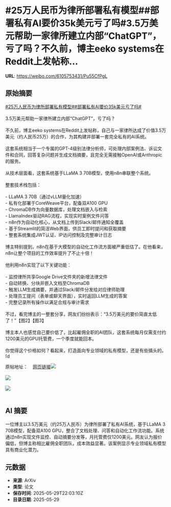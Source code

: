 # #25万人民币为律所部署私有模型##部署私有AI要价35k美元亏了吗#3.5万美元帮助一家律所建立内部“ChatGPT”，亏了吗？不久前，博主eeko systems在Reddit上发帖称...

**URL**: https://weibo.com/6105753431/Pu55CfPgL

## 原始摘要

<a href="https://m.weibo.cn/search?containerid=231522type%3D1%26t%3D10%26q%3D%2325%E4%B8%87%E4%BA%BA%E6%B0%91%E5%B8%81%E4%B8%BA%E5%BE%8B%E6%89%80%E9%83%A8%E7%BD%B2%E7%A7%81%E6%9C%89%E6%A8%A1%E5%9E%8B%23&amp;extparam=%2325%E4%B8%87%E4%BA%BA%E6%B0%91%E5%B8%81%E4%B8%BA%E5%BE%8B%E6%89%80%E9%83%A8%E7%BD%B2%E7%A7%81%E6%9C%89%E6%A8%A1%E5%9E%8B%23" data-hide=""><span class="surl-text">#25万人民币为律所部署私有模型#</span></a><a href="https://m.weibo.cn/search?containerid=231522type%3D1%26t%3D10%26q%3D%23%E9%83%A8%E7%BD%B2%E7%A7%81%E6%9C%89AI%E8%A6%81%E4%BB%B735k%E7%BE%8E%E5%85%83%E4%BA%8F%E4%BA%86%E5%90%97%23&amp;extparam=%23%E9%83%A8%E7%BD%B2%E7%A7%81%E6%9C%89AI%E8%A6%81%E4%BB%B735k%E7%BE%8E%E5%85%83%E4%BA%8F%E4%BA%86%E5%90%97%23" data-hide=""><span class="surl-text">#部署私有AI要价35k美元亏了吗#</span></a><br><br>3.5万美元帮助一家律所建立内部“ChatGPT”，亏了吗？<br><br>不久前，博主eeko systems在Reddit上发帖称，自己与一家律所达成了价值3.5万美元（约人民币25万）的合作，为其构建并部署一套完全私有的AI系统。<br><br>这套系统相当于一个专属的GPT-4级别法律分析师，可处理内部案例法、诉讼文件和合同，回答复杂问题并生成文档摘要，且完全无需接触OpenAI或Anthropic的服务。<br><br>从技术层面看，这套系统基于LLaMA 3 70B模型，使用n8n串联整个系统。<br><br>整套技术栈包括：<br><br>- LLaMA 3 70B（通过vLLM量化加速）<br>- 私有化部署于CoreWeave平台，配备双A100 GPU<br>- ChromaDB作为向量数据库，处理文档嵌入与检索<br>- LlamaIndex驱动RAG流程，实现实时案例文件问答<br>- n8n作为自动化核心，从文档上传到Slack/邮件通知全覆盖<br>- 基于Streamlit的简洁Web界面，供员工即时提问和获取摘要<br>- 整套系统集成JWT认证、IP访问控制及完整审计日志<br><br>博主特别提到，n8n在基于大模型的自动化工作流方面被严重低估了。在他看来，n8n让整个项目的工作效率提升了不止十倍！<br><br>他利用n8n实现了以下关键功能：<br><br>- 监控律所共享Google Drive文件夹的新增法律文件<br>- 自动转换、分块并嵌入文档至ChromaDB<br>- 触发LLM生成摘要，并通过Slack/邮件分发给对应律师助理<br>- 处理员工提问（表单或聊天界面），实时返回LLM生成的答案<br>- 完整记录所有操作以满足合规与审计需求<br><br>不过，看完博主的一整套分享，网友们纷纷表示：“3.5万美元的要价简直太低了！”【图2】【图3】<br><br>博主本人也感觉自己要价低了，比起雇佣全职的AI团队，这套系统每月仅需支付约1200美元的GPU托管费，一个季度就能回本。<br><br>你觉得这个价格如何？看起来，打造面向专业领域的私有模型，还是有些搞头的。<span class="url-icon"><img alt="[doge]" src="https://h5.sinaimg.cn/m/emoticon/icon/others/d_doge-be7f768d78.png" style="width:1em; height:1em;" referrerpolicy="no-referrer"></span><br><br>原帖地址：<a href="https://weibo.cn/sinaurl?u=https%3A%2F%2Fwww.reddit.com%2Fr%2Fn8n%2Fcomments%2F1kt8ag5%2Fjust_closed_a_35000_deal_with_a_law_firm%2F%3Futm_source%3Dshare%26utm_medium%3Dandroid_app%26utm_name%3Dandroidcss%26utm_term%3D1%26utm_content%3D2" data-hide=""><span class="url-icon"><img style="width: 1rem;height: 1rem" src="https://h5.sinaimg.cn/upload/2015/09/25/3/timeline_card_small_web_default.png" referrerpolicy="no-referrer"></span><span class="surl-text">网页链接</span></a><img style="" src="https://tvax4.sinaimg.cn/large/006Fd7o3ly1i1whry2piej30uu1fm4m3.jpg" referrerpolicy="no-referrer"><br><br><img style="" src="https://tvax3.sinaimg.cn/large/006Fd7o3ly1i1whrmkp8ij30ta07iacv.jpg" referrerpolicy="no-referrer"><br><br><img style="" src="https://tvax2.sinaimg.cn/large/006Fd7o3ly1i1whrqcqg9j30u006g0ug.jpg" referrerpolicy="no-referrer"><br><br>

## AI 摘要

一位博主以3.5万美元（约25万人民币）为律所部署了私有AI系统，基于LLaMA 3 70B模型，配备双A100 GPU，整合了文档处理、问答和自动化工作流功能。系统通过n8n实现文件监控、自动摘要分发等，月托管费仅1200美元。网友认为报价偏低，但博主称相比雇佣全职团队，成本效益显著。该案例显示专业领域私有模型具有商业化潜力。

## 元数据

- **来源**: ArXiv
- **类型**: 论文
- **保存时间**: 2025-05-29T22:03:10Z
- **目录日期**: 2025-05-29
